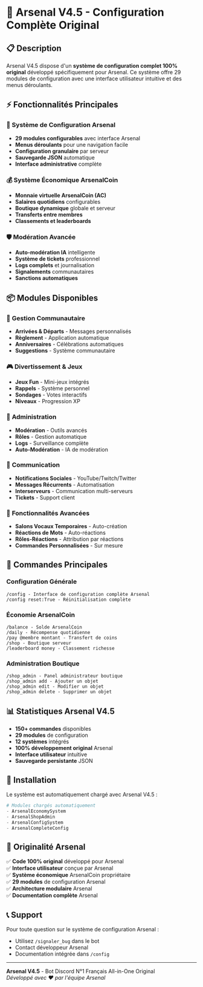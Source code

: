 # 🚀 Arsenal V4.5 - Configuration Complète Original

## 📋 Description

Arsenal V4.5 dispose d'un **système de configuration complet 100% original** développé spécifiquement pour Arsenal. Ce système offre 29 modules de configuration avec une interface utilisateur intuitive et des menus déroulants.

## ⚡ Fonctionnalités Principales

### 🔧 Système de Configuration Arsenal
- **29 modules configurables** avec interface Arsenal
- **Menus déroulants** pour une navigation facile
- **Configuration granulaire** par serveur
- **Sauvegarde JSON** automatique
- **Interface administrative** complète

### 💰 Système Économique ArsenalCoin
- **Monnaie virtuelle ArsenalCoin (AC)**
- **Salaires quotidiens** configurables
- **Boutique dynamique** globale et serveur
- **Transferts entre membres**
- **Classements et leaderboards**

### 🛡️ Modération Avancée
- **Auto-modération IA** intelligente
- **Système de tickets** professionnel
- **Logs complets** et journalisation
- **Signalements** communautaires
- **Sanctions automatiques**

## 📦 Modules Disponibles

### 👋 **Gestion Communautaire**
- **Arrivées & Départs** - Messages personnalisés
- **Règlement** - Application automatique
- **Anniversaires** - Célébrations automatiques
- **Suggestions** - Système communautaire

### 🎮 **Divertissement & Jeux**
- **Jeux Fun** - Mini-jeux intégrés
- **Rappels** - Système personnel
- **Sondages** - Votes interactifs
- **Niveaux** - Progression XP

### 🔧 **Administration**
- **Modération** - Outils avancés
- **Rôles** - Gestion automatique
- **Logs** - Surveillance complète
- **Auto-Modération** - IA de modération

### 📢 **Communication**
- **Notifications Sociales** - YouTube/Twitch/Twitter
- **Messages Récurrents** - Automatisation
- **Interserveurs** - Communication multi-serveurs
- **Tickets** - Support client

### 🎵 **Fonctionnalités Avancées**
- **Salons Vocaux Temporaires** - Auto-création
- **Réactions de Mots** - Auto-réactions
- **Rôles-Réactions** - Attribution par réactions
- **Commandes Personnalisées** - Sur mesure

## 🎯 Commandes Principales

### Configuration Générale
```
/config - Interface de configuration complète Arsenal
/config reset:True - Réinitialisation complète
```

### Économie ArsenalCoin
```
/balance - Solde ArsenalCoin
/daily - Récompense quotidienne
/pay @membre montant - Transfert de coins
/shop - Boutique serveur
/leaderboard money - Classement richesse
```

### Administration Boutique
```
/shop_admin - Panel administrateur boutique
/shop_admin add - Ajouter un objet
/shop_admin edit - Modifier un objet
/shop_admin delete - Supprimer un objet
```

## 📊 Statistiques Arsenal V4.5

- **150+ commandes** disponibles
- **29 modules** de configuration
- **12 systèmes** intégrés
- **100% développement original** Arsenal
- **Interface utilisateur** intuitive
- **Sauvegarde persistante** JSON

## 🔧 Installation

Le système est automatiquement chargé avec Arsenal V4.5 :

```python
# Modules chargés automatiquement
- ArsenalEconomySystem
- ArsenalShopAdmin  
- ArsenalConfigSystem
- ArsenalCompleteConfig
```

## 🎉 Originalité Arsenal

✅ **Code 100% original** développé pour Arsenal  
✅ **Interface utilisateur** conçue par Arsenal  
✅ **Système économique** ArsenalCoin propriétaire  
✅ **29 modules** de configuration Arsenal  
✅ **Architecture modulaire** Arsenal  
✅ **Documentation complète** Arsenal  

## 📞 Support

Pour toute question sur le système de configuration Arsenal :
- Utilisez `/signaler_bug` dans le bot
- Contact développeur Arsenal
- Documentation intégrée dans `/config`

---

**Arsenal V4.5** - Bot Discord N°1 Français All-in-One Original  
*Développé avec ❤️ par l'équipe Arsenal*
